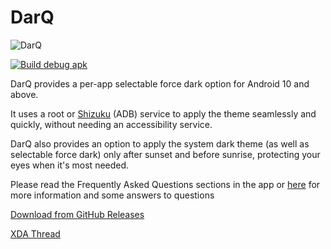 # DarQ

![DarQ](https://i.imgur.com/PFfaGMrl.png)

<div class="Status-Badge">
  
  <p align="center">
    
[![Build debug apk](https://github.com/mrx7014/DarQ/actions/workflows/android.yml/badge.svg)](https://github.com/mrx7014/DarQ/actions/workflows/android.yml)

  </p>
  
</div>

DarQ provides a per-app selectable force dark option for Android 10 and above. 

It uses a root or [Shizuku](https://shizuku.rikka.app/) (ADB) service to apply the theme seamlessly and quickly, without needing an accessibility service.

DarQ also provides an option to apply the system dark theme (as well as selectable force dark) only after sunset and before sunrise, protecting your eyes when it's most needed. 

Please read the Frequently Asked Questions sections in the app or [here](https://github.com/KieronQuinn/DarQ/blob/master/app/src/main/assets/faq.md) for more information and some answers to questions

[Download from GitHub Releases](https://github.com/KieronQuinn/DarQ/releases)

[XDA Thread](https://forum.xda-developers.com/t/app-root-adb-10-11-oct-darq-per-app-selectable-force-dark-option-for-android-10.3944356/)
